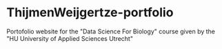 # ThijmenWeijgertze-portfolio
Portofolio website for the "Data Science For Biology" course given by the "HU University of Applied Sciences Utrecht"
